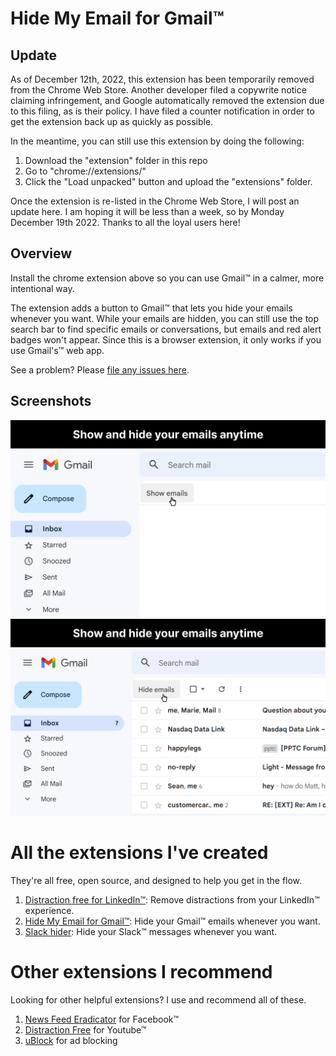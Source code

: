 # Hide My Email for Gmail™
## Update
As of December 12th, 2022, this extension has been temporarily removed from the Chrome Web Store. Another developer filed a copywrite notice claiming infringement, and Google automatically removed the extension due to this filing, as is their policy. I have filed a counter notification in order to get the extension back up as quickly as possible. 

In the meantime, you can still use this extension by doing the following:
1. Download the "extension" folder in this repo
2. Go to "chrome://extensions/"
3. Click the "Load unpacked" button and upload the "extensions" folder. 

Once the extension is re-listed in the Chrome Web Store, I will post an update here. I am hoping it will be less than a week, so by Monday December 19th 2022. Thanks to all the loyal users here! 

## Overview
Install the chrome extension above so you can use Gmail™ in a calmer, more intentional way. 
 
The extension adds a button to Gmail™ that lets you hide your emails whenever you want. While your emails are hidden, you can still use the top search bar to find specific emails or conversations, but emails and red alert badges won't appear. Since this is a browser extension, it only works if you use Gmail's™ web app.

See a problem? Please [file any issues here](https://github.com/mthurmond/inbox-hider-for-gmail/issues). 

## Screenshots
![Emails are hidden](/chrome-store/emails-hidden.png)
![Emails are showing](/chrome-store/emails-showing.png)

# All the extensions I've created
They're all free, open source, and designed to help you get in the flow.

1. [Distraction free for LinkedIn™](https://github.com/mthurmond/distraction-free-for-linkedin): Remove distractions from your LinkedIn™ experience.
2. [Hide My Email for Gmail™](https://github.com/mthurmond/hide-my-email-for-gmail): Hide your Gmail™ emails whenever you want.
3. [Slack hider](https://github.com/mthurmond/slack-hider): Hide your Slack™ messages whenever you want.

# Other extensions I recommend
Looking for other helpful extensions? I use and recommend all of these. 

1. [News Feed Eradicator](https://github.com/jordwest/news-feed-eradicator) for Facebook™
2. [Distraction Free](https://chrome.google.com/webstore/detail/df-tube-distraction-free/mjdepdfccjgcndkmemponafgioodelna?hl=en) for Youtube™
3. [uBlock](https://github.com/gorhill/uBlock) for ad blocking
